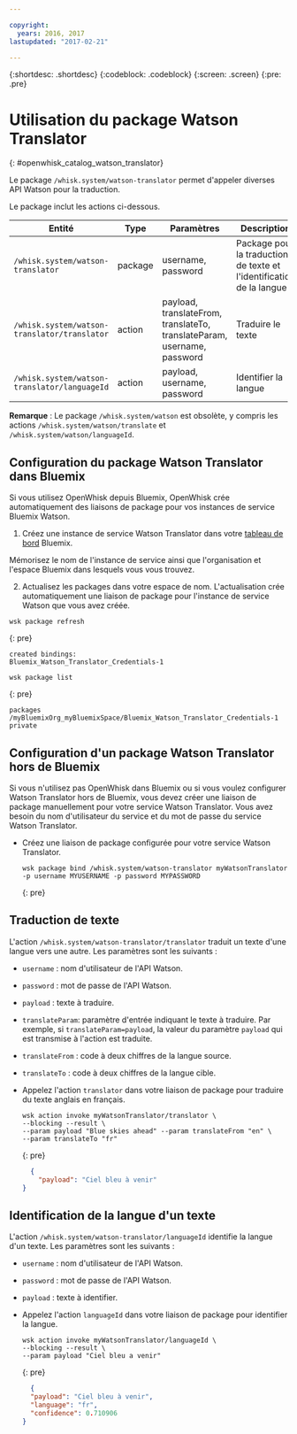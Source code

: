 ```yaml
---

copyright:
  years: 2016, 2017
lastupdated: "2017-02-21"

---
```


{:shortdesc: .shortdesc}
{:codeblock: .codeblock}
{:screen: .screen}
{:pre: .pre}

# Utilisation du package Watson Translator
{: #openwhisk_catalog_watson_translator}

Le package `/whisk.system/watson-translator` permet
d'appeler diverses API Watson pour la traduction.

Le package inclut les actions ci-dessous.

| Entité | Type | Paramètres | Description |
| --- | --- | --- | --- |
| `/whisk.system/watson-translator` | package | username, password | Package pour la traduction de texte et l'identification de la langue  |
| `/whisk.system/watson-translator/translator` | action | payload, translateFrom, translateTo, translateParam, username, password | Traduire le texte |
| `/whisk.system/watson-translator/languageId` | action | payload, username, password | Identifier la langue |

**Remarque** : Le package
`/whisk.system/watson` est obsolète, y compris les actions
`/whisk.system/watson/translate` et `/whisk.system/watson/languageId`.

## Configuration du package Watson Translator dans Bluemix

Si vous utilisez OpenWhisk depuis Bluemix, OpenWhisk crée automatiquement
des liaisons de package pour vos instances de service Bluemix Watson.

1. Créez une instance de service Watson Translator dans votre
[tableau de bord](http://console.ng.Bluemix.net) Bluemix.
  
  Mémorisez le nom de l'instance de service ainsi que l'organisation et
l'espace Bluemix dans lesquels vous vous trouvez.
  
2. Actualisez les packages dans votre espace de nom. L'actualisation
crée automatiquement une liaison de package pour l'instance de service Watson
que vous avez créée.
  
  ```
  wsk package refresh
  ```
  {: pre}
  ```
  created bindings:
  Bluemix_Watson_Translator_Credentials-1
  ```
  ```
  wsk package list
  ```
  {: pre}
  ```
  packages
  /myBluemixOrg_myBluemixSpace/Bluemix_Watson_Translator_Credentials-1 private
  ```
  
  
## Configuration d'un package Watson Translator hors de Bluemix

Si vous n'utilisez pas OpenWhisk dans Bluemix ou si vous voulez configurer
Watson Translator hors de Bluemix, vous devez créer une liaison de package
manuellement pour votre service Watson Translator. Vous avez besoin du nom
d'utilisateur du service et du mot de passe du service Watson
Translator.

- Créez une liaison de package configurée pour votre service Watson
Translator.

  ```
  wsk package bind /whisk.system/watson-translator myWatsonTranslator -p username MYUSERNAME -p password MYPASSWORD
  ```
  {: pre}


## Traduction de texte

L'action `/whisk.system/watson-translator/translator` traduit un texte d'une langue vers une autre. Les paramètres sont les suivants :

- `username` : nom d'utilisateur de l'API Watson.
- `password` : mot de passe de l'API Watson.
- `payload` : texte à traduire.
- `translateParam`: paramètre d'entrée indiquant le texte à traduire. Par exemple, si `translateParam=payload`, la valeur du paramètre `payload` qui est transmise à l'action est traduite.
- `translateFrom` : code à deux chiffres de la langue source.
- `translateTo` : code à deux chiffres de la langue cible.

- Appelez l'action `translator` dans votre liaison de package pour traduire du texte anglais en français.
  
  ```
  wsk action invoke myWatsonTranslator/translator \
  --blocking --result \
  --param payload "Blue skies ahead" --param translateFrom "en" \
  --param translateTo "fr"
  ```
  {: pre}
  ```json
    {
      "payload": "Ciel bleu à venir"
  }
  ```
  
  
## Identification de la langue d'un texte

L'action `/whisk.system/watson-translator/languageId` identifie la langue d'un texte. Les paramètres sont les suivants :

- `username` : nom d'utilisateur de l'API Watson.
- `password` : mot de passe de l'API Watson.
- `payload` : texte à identifier.

- Appelez l'action `languageId` dans votre liaison de package pour identifier la langue.
  
  ```
  wsk action invoke myWatsonTranslator/languageId \
  --blocking --result \
  --param payload "Ciel bleu a venir"
  ```
  {: pre}
  ```json
    {
    "payload": "Ciel bleu à venir",
    "language": "fr",
    "confidence": 0.710906
  }
  ```
  

